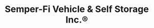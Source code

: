 ---
title: "Semper-Fi Vehicle & Self Storage Inc.®"
url: /midway-park/semper-fi-vehicle-und-self-storage-inc-r/
shop: Mieten
---